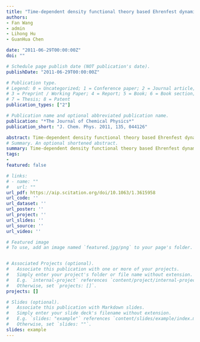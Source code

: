 ```yaml
---
title: "Time-dependent density functional theory based Ehrenfest dynamics"
authors:
- Fan Wang
- admin
- Lihong Hu
- GuanHua Chen

date: "2011-06-29T00:00:00Z"
doi: ""

# Schedule page publish date (NOT publication's date).
publishDate: "2011-06-29T00:00:00Z"

# Publication type.
# Legend: 0 = Uncategorized; 1 = Conference paper; 2 = Journal article;
# 3 = Preprint / Working Paper; 4 = Report; 5 = Book; 6 = Book section;
# 7 = Thesis; 8 = Patent
publication_types: ["2"]

# Publication name and optional abbreviated publication name.
publication: "*The Journal of Chemical Physics*"
publication_short: "J. Chem. Phys. 2011, 135, 044126"

abstract: Time-dependent density functional theory based Ehrenfest dynamics with atom-centered basis functions is developed in present work. The equation of motion for electrons is formulated in terms of first-order reduced density matrix and an additional term arises due to the time-dependence of basis functions through their dependence on nuclear coordinates. This time-dependence of basis functions together with the imaginary part of density matrix leads to an additional term for nuclear force. The effects of the two additional terms are examined by studying the dynamics of H2 and C2H4, and it is concluded that the inclusion of these two terms is essential for correct electronic and nuclear dynamics.
# Summary. An optional shortened abstract.
summary: Time-dependent density functional theory based Ehrenfest dynamics with atom-centered basis functions is developed in present work. The equation of motion for electrons is formulated in terms of first-order reduced density matrix and an additional term arises due to the time-dependence of basis functions through their dependence on nuclear coordinates. This time-dependence of basis functions together with the imaginary part of density matrix leads to an additional term for nuclear force. The effects of the two additional terms are examined by studying the dynamics of H2 and C2H4, and it is concluded that the inclusion of these two terms is essential for correct electronic and nuclear dynamics.
tags:
-
featured: false

# links:
# - name: ""
#   url: ""
url_pdf: https://aip.scitation.org/doi/10.1063/1.3615958
url_code: ''
url_dataset: ''
url_poster: ''
url_project: ''
url_slides: ''
url_source: ''
url_video: ''

# Featured image
# To use, add an image named `featured.jpg/png` to your page's folder. 


# Associated Projects (optional).
#   Associate this publication with one or more of your projects.
#   Simply enter your project's folder or file name without extension.
#   E.g. `internal-project` references `content/project/internal-project/index.md`.
#   Otherwise, set `projects: []`.
projects: []

# Slides (optional).
#   Associate this publication with Markdown slides.
#   Simply enter your slide deck's filename without extension.
#   E.g. `slides: "example"` references `content/slides/example/index.md`.
#   Otherwise, set `slides: ""`.
slides: example
---
```



